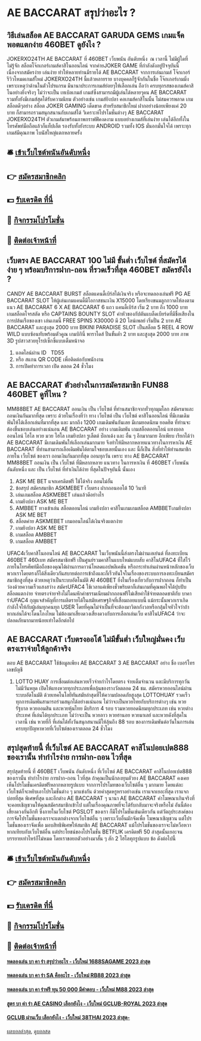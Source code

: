 # AE BACCARAT สรุปว่าอะไร ?
## วิธีเล่นสล็อต AE BACCARAT GARUDA GEMS เกมแจ็คพอตแตกง่าย 460BET ดูยังไง ?
JOKERXO24TH AE BACCARAT ที่ 460BET เว็บพนัน อันดับหนึ่ง  ณ เวลานี้ ไม่มีผู้ใดที่ไม่รู้จัก สล็อตโจ๊กเกอร์เกมส์คาสิโนออนไลน์ จากค่ายJOKER GAME ที่กำลังดังอยู่ปัจจุบันนี้ เนื่องจากสมัครง่าย เล่นง่าย ทำให้หลายท่านมีรายได้ AE BACCARAT จากการเล่นเกมส์ โจ๊กเกอร์ รีวิวโหมดเกมส์ใหม่ JOKERXO24TH นี้แล้วหลายราย บางบุคคลก็รู้จักกันในชื่อ โจ๊กเกอร์เกมมิ่ง เพราะเหตุว่าด้านในตัวโปรแกรม มีนานาประการเกมส์ย่อยๆให้เลือกเล่น ถือว่า ครบทุกรสของเกมส์คาสิโนอย่างยิ่งจริงๆ ไม่ว่าจะเป็น เทเบิลเกมส์ เกมส์ซึ่งสามารถมีผู้เล่นได้หลายๆคน AE BACCARAT รวมทั้งยังมีเกมส์สุดได้รับความนิยม ตัวอย่างเช่น เกมส์ยิงปลา คอเกมส์คาสิโนนั้น ไม่สมควรพลาด เกมสล็อตดีๆอย่าง สล็อต JOKER GAMING เด็ดขาด สำหรับสมาชิกใหม่ ฝากอย่างน้อยเพียงแค่ 20 บาท ก็สามารถรวมสนุกสนานกับเกมส์ได้ วิเคราะห์โปรโมชั่นต่างๆ AE BACCARAT JOKERXO24TH ตัวเกมส์มาพร้อมภาพกราฟฟิคงดงาม แบบอย่างเกมส์ที่เล่นง่าย เล่นได้อีกทั้งในโทรศัพท์มือถือแล้วก็แท็ปเล็ต รองรับทั้งยังระบบ ANDROID รวมทั้ง IOS มั่นอกมั่นใจได้ เพราะทุกเกมส์มีคุณภาพ โบนัสใหญ่แตกหลายครั้ง

## 🛎 [เข้าเว็บไซต์พนันอันดับหนึ่ง](https://bit.ly/3SdLNi2)
## 👉 [สมัครสมาชิกคลิก](https://bit.ly/3SdLNi2)
## 💵 [รับเครดิต ที่นี่](https://bit.ly/3dyRKHj)
## 👑 [กิจกรรมโปรโมชั่น](https://bit.ly/3dyRKHj)
## 📱 [ติดต่อเจ้าหน้าที่](https://bit.ly/3dyRKHj)

## เว็บตรง AE BACCARAT 100 ไม่มี ขั้นต่ำ เว็บไซต์ ที่สมัครได้ง่าย ๆ พร้อมบริการฝาก-ถอน ที่รวดเร็วที่สุด 460BET สมัครยังไง ?
CANDY AE BACCARAT BURST
สล็อตแคนดี้เบิร์สได้เงินจริง หรือจะทดลองเล่นฟรี PG AE BACCARAT SLOT ให้ผู้เล่นเกมแคนดี้มีโอกาสชนะเงิน X15000 โดยเรียงขนมลูกกวาดให้ลงตามแนว AE BACCARAT 6 X AE BACCARAT 6 แถว แคนดี้เบิร์ส เริ่ม 2 บาท ถึง 1000 บาท
เกมสล็อตโจรสลัด
หรือ CAPTAINS BOUNTY SLOT ค่าหัวของกัปตันแบล็ดเบียร์ดที่มีชื่อเสียงในการปล้นเรือของเขา เล่นเกมนี้ FREE SPINS X30000 มี 20 ไลน์เพลย์ เริ่มปั่น 2 บาท AE BACCARAT และสูงสุด 2000 บาท
BIKINI PARADISE SLOT
เป็นสล็อต 5 REEL 4 ROW WILD แบบซ้อนทับพร้อมตัวคูณ เกมบิกินี่ พาราไดส์ ปั่นขั้นต่ำ 2 บาท และสูงสุด 2000 บาท ภาพ 3D รูปสาวสวยยุโรปเซ็กซี่แบบเต็มหน้าจอ
1. แอดไลน์ผ่าน ID   TD55
2. หรือ สแกน QR CODE เพื่อติดต่อกับพนักงาน
3. การเปิดทําการเวลา เปิด ตลอด 24 ชั่วโมง

## AE BACCARAT ตัวอย่างในการสมัครสมาชิก FUN88 460BET ดูที่ไหน ?
MM88BET AE BACCARAT ถอนเงิน เป็น เว็บไซต์ ที่ท่านสมาชิกจากทั่วทุกมุมโลก สมัครมาและถอนเงินกันมากที่สุด เพราะ ด้วยในเรื่องที่ว่า ทาง เว็บไซต์ เป็น เว็บไซต์ คาสิโนออนไลน์ ที่มีเกมเดิมพันให้ได้เลือกเล่นที่มากที่สุด และ มากถึง 1200 เกมเดิมพันกันเลย มีเกมยอดนิยม ยอดฮิต ที่ท่านจะต้องชื่นชอบเล่นอย่างแน่นอน AE BACCARAT อย่าง เกมเดิมพัน เกมสล็อตออนไลน์ แทงบอลออนไลน์ ไฮโล หวย มวย ไฮโล เกมยิงปลา รูเล็ตต์ ป๊อกเด้ง และ อื่น ๆ อีกมากมาย อีกเพียบ เรียกได้ว่า AE BACCARAT มีเกมเดิมพันให้เลือกเล่นมากมาย จึงทำให้มีหลากหลายแนวทางในการหาเงิน AE BACCARAT ที่ท่านสามารถเลือเดิมพันได้ตามใจชอบเลยนั้นเอง และ นี้ก็เป็น สิ่งที่ทำให้ท่านสมาชิกภายใน เว็บไซต์ ของเรา ถอนเงินกันมากที่สุด ถอนทุกวัน เพราะ ทาง AE BACCARAT MM88BET ถอนเงิน เป็น เว็บไซต์ ที่มีหลากหลาย แนวทาง ในการหาเงิน ที่ 460BET เว็บพนัน อันดับหนึ่ง และ เป็น เว็บไซต์ ที่ทำเงินได้ง่าย ที่สุดในปัจจุบันนี้ นั้นเอง
1. ASK ME BET แจกเครดิตฟรี ใช้ได้จริง ถอนไม่อั้น
2. ข้อสรุป สมัครสมาชิก ASKMEBET เว็บตรง ฝากถอนออโต้ 10 วินาที
3. เล่นเกมสล็อต ASKMEBET เล่นแล้วดีอย่างไร
4. เกมยิงปลา ASK ME BET
5. AMBBET ทางเข้าเล่น สล็อตออนไลน์ เกมยิงปลา คาสิโนเกมเกมสล็อต AMBBETเกมยิงปลา ASK ME BET
6. สล็อตค่าย ASKMEBET เกมออนไลน์ได้เงินจริงแตกง่าย
7. เกมยิงปลา ASK ME BET
8. เกมสล็อต AMBBET
9. เกมสล็อต AMBBET

UFAC4เว็บคาสิโนออนไลน์ AE BACCARAT ในเว็บพนันนี้ส่งตรงไม่ผ่านเอเย่นต์ ที่ลงทะเบียน 460BET 460เบท สมัครสมาชิกฟรี เป็นศูนย์รวมคาสิโนแบบใหม่แบบสับ คาสิโนUFAC4 ที่ใส่ไว้ภายในโทรศัพท์มือถือของคุณได้ผ่านการดาวน์โหลดแอปพลิเคชัน หรือกระทำเล่นผ่านหน้าหลักของเว็บพวกเราโดยตรงก็ได้สิ่งเดียวกันสบายต่อการเข้าถึงและก็เร็วทันใจในเรื่องของระบบการลงทะเบียนสมัครสมาชิกสูงที่สุด ด้วยเหตุว่าเป็นระบบอัตโนมัติ AI 460BET ยิ่งในเรื่องเกี่ยวกับการฝากถอน ก็ทำเป็นว่องด้วยความเร็วแสงสว่าง สมัครUFAC4 ใช้เวลาแค่เพียงชั่วพริบตาก็เล่นเกมที่คุณพอใจได้ปุบปับ สล็อตแตกง่าย จ่ายตรงจ่ายจริงไม่โดนหักค่าธรรมเนียมฝากถอนฟรีไม่เสียค่าใช้จ่ายตลอดชาติกับ บาคาร่าUFAC4 กุญแจสำคัญที่การผลิตรายได้ในสมัยเศรษฐกิจที่เสื่อมถอยแบบนี้ แม้กระนั้นพวกเราเกิดกำลังใจให้กับผู้เล่นทุกคนทุก USER โดยที่คุณไม่จำเป็นที่จะต้องมาวิตกกังวลหรือกลุ้มใจหัวใจว่าถ้าหากเล่นได้จะโดนโกงไหม ไม่ต้องมาเสี่ยงดวงเสี่ยงดวงกับการเลือกเล่นเว็บ คาสิโนUFAC4 ว่าจะปลอดภัยมากมายน้อยเท่าใดอีกต่อไป

## AE BACCARAT เว็บตรงออโต้ ไม่มีขั้นต่ำ เว็บใหญ่มั่นคง เว็บตรงเราจ่ายให้ลูกค้าจริง
ตอบ AE BACCARAT ใช้ข้อมูลเพียง AE BACCARAT 3 AE BACCARAT อย่าง ชื่อ เบอร์โทร เลขบัญชี
1. LOTTO HUAY การเชื่อมต่อเล่นหวยเร็วจ่ายกำไรโดยตรง จ่ายเต็มจำนวน และมีบริการทุกวันไม่มีวันหยุด เปิดให้แทงหวยทุกประเภทเพื่อลุ้นของรางวัลตลอด 24 ชม. สมัครหวยออนไลน์ผ่านระบบอัตโนมัติ ด้วยเทคโนโลยีทันสมัยล่าสุดที่ให้ความปลอดภัยสูงสุด LOTTOHUAY รวดเร็วทุกการเดิมพันสามารถร่วมสนุกได้อย่างแน่นอน ไม่ว่าจะเป็นหวยไทยกับบริการต่างๆ เช่น หวยรัฐบาล หวยออมสิน และหวยหุ้นไทย มีบริการ 4 รอบ รวมหวยยอดนิยมทุกประเภท เช่น หวยต่างประเทศ ที่เล่นได้ทุกประเภท ไม่ว่าจะเป็น หวยลาว หวยฮานอย หวยมาเลย์ และหวยดังที่สุดในเวลานี้ เช่น หวยยี่กี ที่เล่นได้ทั้งวันสนุกสนานมีให้ลุ้นถึง 88 รอบ ของการเดิมพันต่อวันในการเล่น ครบทุกปัญหาหวยที่เว็บไซต์ของเราตลอด 24 ชั่วโมง

## สรุปสุดท้ายนี้ ที่เว็บไซต์ AE BACCARAT คาสิโนปอยเปต888 ของเรานั้น ทำกำไรง่าย การฝาก-ถอน ไวที่สุด
สรุปสุดท้ายนี้ ที่ 460BET เว็บพนัน อันดับหนึ่ง ที่เว็บไซต์ AE BACCARAT คาสิโนปอยเปต888 ของเรานั้น ทำกำไรง่าย การฝาก-ถอน ไวที่สุด ถ้าคุณเป็นนักลงทุนตัวยง AE BACCARAT คงเคยเห็นโปรโมชั่นเครดิตฟรีหลากหลายรูปแบบ จากการโปรโมทของเว็บไซต์อื่น ๆ มากมาย โดยแต่ละเว็บไซต์ก็จะหยิบเอาโปรโมชั่นต่าง ๆ มาแข่งกัน ด้วยคำสุดหรูหราอย่างเช่น เราแจกเยอะที่สุด เราแจกบ่อยที่สุด พิเศษที่สุด และอีกต่าง AE BACCARAT ๆ นานา AE BACCARAT คำโฆษณาเกินจริงที่จะคอยเชิญชวนให้คุณสมัครสมาชิกเข้าไป แต่ในเรื่องคุณภาพที่จะได้รับกลับมาจะจริงหรือไม่ อันนี้ต้องเสี่ยงดวงกันอีกที
ซึ่งภายในเว็บไซต์ PGSLOT ของเรา ก็มีโปรโมชั่นเช่นเดียวกัน แต่วัตถุประสงค์ของการจัดโปรโมชั่นของเราจะแตกต่างจากเว็บไซต์อื่น ๆ เพราะเว็บอื่นมักจัดเพื่อ โฆษณาเชิญชวน แต่โปรโมชั่นของเราจัดเพื่อ มอบสิทธิพิเศษให้สมาชิก AE BACCARAT แม้โปรโมชั่นของเราจะไม่หวือหวาหากเทียบกับเว็บไซต์อื่น แต่ประโยชน์ของโปรโมชั่น BETFLIK เครดิตฟรี 50 ล่าสุดนั้นเยอะจนบรรยายเท่าไหร่ก็ไม่หมด โดยเราขอยกตัวอย่างมาสั้น ๆ สัก 2 ไฮโลทุกรูปแบบ ข้อ ดังต่อไปนี้

## 🛎 [เข้าเว็บไซต์พนันอันดับหนึ่ง](https://bit.ly/3SdLNi2)
## 👉 [สมัครสมาชิกคลิก](https://bit.ly/3SdLNi2)
## 💵 [รับเครดิต ที่นี่](https://bit.ly/3dyRKHj)
## 👑 [กิจกรรมโปรโมชั่น](https://bit.ly/3dyRKHj)
## 📱 [ติดต่อเจ้าหน้าที่](https://bit.ly/3dyRKHj)

#### [ทดลองเล่น บา คา ร่า สรุปว่าอะไร - เว็บใหม่ 1688SAGAME 2023 ล่าสุด](https://atom.io/themes/ทดลองเล่น%20บา%20คา%20ร่า%20สรุปว่าอะไร%20-%20เว็บใหม่%201688sagame%202023%20ล่าสุด)
#### [ทดลองเล่น บา คา ร่า SA คืออะไร - เว็บใหม่ RB88 2023 ล่าสุด](https://atom.io/themes/ทดลองเล่น%20บา%20คา%20ร่า%20sa%20คืออะไร%20-%20เว็บใหม่%20rb88%202023%20ล่าสุด)
#### [ทดลองเล่น บา คา ร่าฟรี ทุน 50 000 มีคำตอบ - เว็บใหม่ M88 2023 ล่าสุด](https://atom.io/themes/ทดลองเล่น%20บา%20คา%20ร่าฟรี%20ทุน%2050%20000%20มีคำตอบ%20-%20เว็บใหม่%20m88%202023%20ล่าสุด)
#### [สูตร บา ค่า ร่า AE CASINO เลือกยังไง - เว็บใหม่ GCLUB-ROYAL 2023 ล่าสุด](https://atom.io/themes/สูตร%20บา%20ค่า%20ร่า%20ae%20casino%20เลือกยังไง%20-%20เว็บใหม่%20gclub-royal%202023%20ล่าสุด)
#### [GCLUB ผ่านเว็บ เลือกยังไง - เว็บใหม่ 38THAI 2023 ล่าสุด-](https://atom.io/themes/gclub%20ผ่านเว็บ%20เลือกยังไง%20-%20เว็บใหม่%2038thai%202023%20ล่าสุด-)

[ผลบอลล่าสุด](https://siamsport.tv "ผลบอลล่าสุด"), [ดูบอลสด](https://siamsport.tv/ดูบอลสด "ดูบอลสด")